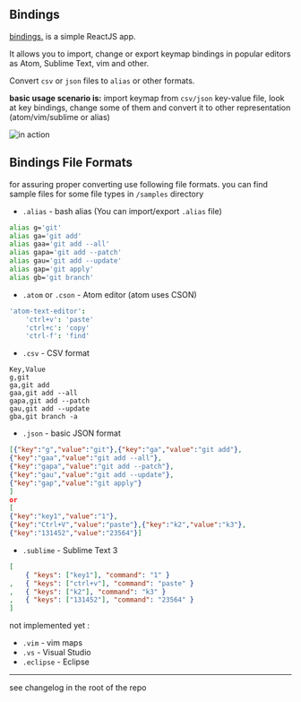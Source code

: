 ## Bindings
[bindings.](https://timadevelop.github.io/bindings/) is a simple ReactJS app.

It allows you to import, change or export keymap bindings in popular editors as Atom, Sublime Text, vim and other.

Convert `csv` or `json` files to `alias` or other formats.

__basic usage scenario is:__ import keymap from `csv/json` key-value file, look at key bindings, change some of them and convert it to other representation (atom/vim/sublime or alias)

![in action](./samples/bindings.gif)

## Bindings File Formats

for assuring proper converting use following file formats.
you can find sample files for some file types in `/samples` directory

- `.alias` - bash alias (You can import/export `.alias` file)
```bash
alias g='git'
alias ga='git add'
alias gaa='git add --all'
alias gapa='git add --patch'
alias gau='git add --update'
alias gap='git apply'
alias gb='git branch'
```

- `.atom` or `.cson` - Atom editor (atom uses CSON)
```cson
'atom-text-editor':
	'ctrl+v': 'paste'
	'ctrl+c': 'copy'
	'ctrl-f': 'find'
```

- `.csv` - CSV format
```csv
Key,Value
g,git
ga,git add
gaa,git add --all
gapa,git add --patch
gau,git add --update
gba,git branch -a
```

- `.json` - basic JSON format
```json
[{"key":"g","value":"git"},{"key":"ga","value":"git add"},
{"key":"gaa","value":"git add --all"},
{"key":"gapa","value":"git add --patch"},
{"key":"gau","value":"git add --update"},
{"key":"gap","value":"git apply"}
]
or
[
{"key":"key1","value":"1"},
{"key":"Ctrl+V","value":"paste"},{"key":"k2","value":"k3"},
{"key":"131452","value":"23564"}]
```

- `.sublime` - Sublime Text 3
```json
[
	{ "keys": ["key1"], "command": "1" }
,	{ "keys": ["ctrl+v"], "command": "paste" }
,	{ "keys": ["k2"], "command": "k3" }
,	{ "keys": ["131452"], "command": "23564" }
]
```

not implemented yet :
- `.vim` - vim maps
- `.vs` - Visual Studio
- `.eclipse` - Eclipse

---

see changelog in the root of the repo

